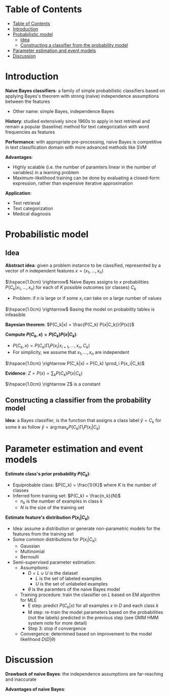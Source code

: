 <!-- TOC titleSize:1 tabSpaces:2 depthFrom:1 depthTo:6 withLinks:1 updateOnSave:1 orderedList:0 skip:0 title:1 charForUnorderedList:* -->
# Table of Contents
- [Table of Contents](#table-of-contents)
- [Introduction](#introduction)
- [Probabilistic model](#probabilistic-model)
  - [Idea](#idea)
  - [Constructing a classifier from the probability model](#constructing-a-classifier-from-the-probability-model)
- [Parameter estimation and event models](#parameter-estimation-and-event-models)
- [Discussion](#discussion)
<!-- /TOC -->

# Introduction
**Naive Bayes classifiers**: a family of simple probabilistic classifiers based on applying Bayes's theorem with strong (naive) independence assumptions between the features
* Other name: simple Bayes, independence Bayes

**History**: studied extensively since 1960s to apply in text retrieval and remain a popular (baseline) method for text categorization with word frequencies as features

**Performance**: with appropriate pre-processing, naive Bayes is competitive in text classification domain with more advanced methods like SVM

**Advantages**:
* Highly scalable (i.e. the number of paramters linear in the number of variables) in a learning problem
* Maximum-likelihood training can be done by evaluating a closed-form expression, rather than expensive iterative approximation

**Application**:
* Text retrieval
* Text categorization
* Medical diagnosis

# Probabilistic model
## Idea
**Abstract idea**: given a problem instance to be classified, represented by a vector of $n$ independent features $x = (x_1, ..., x_n)$

$\hspace{1.0cm} \rightarrow$ Naive Bayes assigns to $x$ probabilities $P(C_k|x_1, ..., x_n)$ for each of $K$ possible outcomes (or classes) $C_k$
* Problem: if $n$ is large or if some $x_i$ can take on a large number of values

$\hspace{1.0cm} \rightarrow$ Basing the model on probability tables is infeasible

**Bayesian theorem**: $P(C_k|x) = \frac{P(C_k) P(x|C_k)}{P(x)}$

**Compute $P(C_k, x) = P(C_k) P(x|C_k)$**:
* $P(C_k, x) = P(C_k) \prod_i P(x_i|x_{i+1}, ..., x_n, C_k)$
* For simplicity, we assume that $x_1, ..., x_n$ are independent

$\hspace{1.0cm} \rightarrow P(C_k|x) = P(C_k) \prod_i P(x_i|C_k)$

**Evidence**: $Z = P(x) = \sum_k P(C_k) P(x|C_k)$

$\hspace{1.0cm} \rightarrow Z$ is a constant

## Constructing a classifier from the probability model
**Idea**: a Bayes classifier, is the function that assigns a class label $\hat{y} = C_k$ for some $k$ as follow $\hat{y} = \arg \max_k P(C_k) \prod_i P(x_i|C_k)$

# Parameter estimation and event models
**Estimate class's prior probability $P(C_k)$**:
* Equiprobable class: $P(C_k) = \frac{1}{K}$ where $K$ is the number of classes
* Inferred form training set: $P(C_k) = \frac{n_k}{N}$ 
    * $n_k$ is the number of examples in class $k$
    * $N$ is the size of the training set

**Estimate feature's distribution $P(x_i|C_k)$**:
* Idea: assume a distribution or generate non-parametric models for the features from the training set
* Some common distributions for $P(x_i|C_k)$:
    * Gaussian
    * Multinomial
    * Bernoulli
* Semi-supervised parameter estimation:
    * Assumptions:
        * $D = L \cup U$ is the dataset
            * $L$ is the set of labeled examples
            * $U$ is the set of unlabeled examples
        * $\theta$ is the paramters of the naive Bayes model
    * Training procedure: train the classifier on $L$ based on EM algorithm for MLE
        * E step: predict $P(C_k|x)$ for all examples $x$ in $D$ and each class $k$
        * M step: re-train the model parameters based on the probabilities (not the labels) predicted in the previous step (see GMM HMM system note for more detail)
        * Step 3: stop if convergence
    * Convergence: determined based on improvement to the model likelihood $D(D|\theta)$

# Discussion
**Drawback of naive Bayes**: the independence assumptions are far-reaching and inaccurate

**Advantages of naive Bayes**: